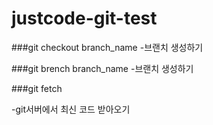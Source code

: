 # justcode-git-test

###git checkout branch_name
 -브랜치 생성하기

###git brench branch_name
 -브랜치 생성하기

###git fetch

 -git서버에서 최신 코드 받아오기